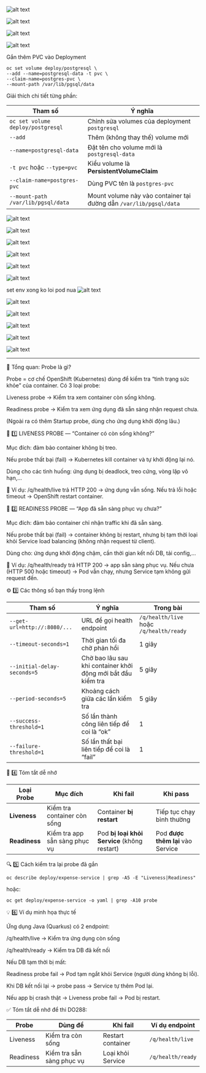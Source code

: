 ![alt text](image.png)

![alt text](image-1.png)

![alt text](image-3.png)

![alt text](image-2.png)

Gắn thêm PVC vào Deployment
```
oc set volume deploy/postgresql \
--add --name=postgresql-data -t pvc \
--claim-name=postgres-pvc \
--mount-path /var/lib/pgsql/data
```
Giải thích chi tiết từng phần:

| Tham số                            | Ý nghĩa                                                            |
| ---------------------------------- | ------------------------------------------------------------------ |
| `oc set volume deploy/postgresql`  | Chỉnh sửa volumes của deployment `postgresql`                      |
| `--add`                            | Thêm (không thay thế) volume mới                                   |
| `--name=postgresql-data`           | Đặt tên cho volume mới là `postgresql-data`                        |
| `-t pvc` hoặc `--type=pvc`         | Kiểu volume là **PersistentVolumeClaim**                           |
| `--claim-name=postgres-pvc`        | Dùng PVC tên là `postgres-pvc`                                     |
| `--mount-path /var/lib/pgsql/data` | Mount volume này vào container tại đường dẫn `/var/lib/pgsql/data` |


![alt text](image-4.png)

![alt text](image-5.png)

![alt text](image-6.png)

![alt text](image-7.png)

![alt text](image-8.png)

![alt text](image-9.png)

set env xong ko loi pod nua
![alt text](image-10.png)

![alt text](image-11.png)


![alt text](image-12.png)

![alt text](image-13.png)

![alt text](image-14.png)


![alt text](image-15.png)

---

🧩 Tổng quan: Probe là gì?

Probe = cơ chế OpenShift (Kubernetes) dùng để kiểm tra “tình trạng sức khỏe” của container.
Có 3 loại probe:

Liveness probe → Kiểm tra xem container còn sống không.

Readiness probe → Kiểm tra xem ứng dụng đã sẵn sàng nhận request chưa.

(Ngoài ra có thêm Startup probe, dùng cho ứng dụng khởi động lâu.)

💚 1️⃣ LIVENESS PROBE — “Container có còn sống không?”

Mục đích: đảm bảo container không bị treo.

Nếu probe thất bại (fail) → Kubernetes kill container và tự khởi động lại nó.

Dùng cho các tình huống: ứng dụng bị deadlock, treo cứng, vòng lặp vô hạn,...

🔹 Ví dụ:
/q/health/live trả HTTP 200 → ứng dụng vẫn sống.
Nếu trả lỗi hoặc timeout → OpenShift restart container.

💙 2️⃣ READINESS PROBE — “App đã sẵn sàng phục vụ chưa?”

Mục đích: đảm bảo container chỉ nhận traffic khi đã sẵn sàng.

Nếu probe thất bại (fail) → container không bị restart,
nhưng bị tạm thời loại khỏi Service load balancing (không nhận request từ client).

Dùng cho: ứng dụng khởi động chậm, cần thời gian kết nối DB, tải config,...

🔹 Ví dụ:
/q/health/ready trả HTTP 200 → app sẵn sàng phục vụ.
Nếu chưa (HTTP 500 hoặc timeout) → Pod vẫn chạy, nhưng Service tạm không gửi request đến.

⚙️ 3️⃣ Các thông số bạn thấy trong lệnh

| Tham số                      | Ý nghĩa                                                      | Trong bài                               |
| ---------------------------- | ------------------------------------------------------------ | --------------------------------------- |
| `--get-url=http://:8080/...` | URL để gọi health endpoint                                   | `/q/health/live` hoặc `/q/health/ready` |
| `--timeout-seconds=1`        | Thời gian tối đa chờ phản hồi                                | 1 giây                                  |
| `--initial-delay-seconds=5`  | Chờ bao lâu sau khi container khởi động mới bắt đầu kiểm tra | 5 giây                                  |
| `--period-seconds=5`         | Khoảng cách giữa các lần kiểm tra                            | 5 giây                                  |
| `--success-threshold=1`      | Số lần thành công liên tiếp để coi là “ok”                   | 1                                       |
| `--failure-threshold=1`      | Số lần thất bại liên tiếp để coi là “fail”                   | 1                                       |


🧠 4️⃣ Tóm tắt dễ nhớ

| Loại Probe    | Mục đích                      | Khi fail                                     | Khi pass                          |
| ------------- | ----------------------------- | -------------------------------------------- | --------------------------------- |
| **Liveness**  | Kiểm tra container còn sống   | Container **bị restart**                     | Tiếp tục chạy bình thường         |
| **Readiness** | Kiểm tra app sẵn sàng phục vụ | Pod **bị loại khỏi Service** (không restart) | Pod **được thêm lại** vào Service |

🔍 5️⃣ Cách kiểm tra lại probe đã gắn
```
oc describe deploy/expense-service | grep -A5 -E "Liveness|Readiness"
```

hoặc:
```
oc get deploy/expense-service -o yaml | grep -A10 probe
```
💡 6️⃣ Ví dụ minh họa thực tế

Ứng dụng Java (Quarkus) có 2 endpoint:

/q/health/live → Kiểm tra ứng dụng còn sống

/q/health/ready → Kiểm tra DB đã kết nối

Nếu DB tạm thời bị mất:

Readiness probe fail → Pod tạm ngắt khỏi Service (người dùng không bị lỗi).

Khi DB kết nối lại → probe pass → Service tự thêm Pod lại.

Nếu app bị crash thật → Liveness probe fail → Pod bị restart.

✅ Tóm tắt dễ nhớ để thi DO288:

| Probe     | Dùng để                   | Khi fail          | Ví dụ endpoint    |
| --------- | ------------------------- | ----------------- | ----------------- |
| Liveness  | Kiểm tra còn sống         | Restart container | `/q/health/live`  |
| Readiness | Kiểm tra sẵn sàng phục vụ | Loại khỏi Service | `/q/health/ready` |

